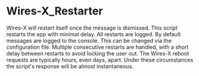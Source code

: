 # Wires-X_Restarter

Wires-X will restart itself once the message is dismissed. This script
restarts the app with minimal delay. All restarts are logged. By default
messages are logged to the console. This can be changed via the configuration
file. Multiple consecutive restarts are handled, with a short delay between
restarts to avoid locking the user out. The Wires-X reboot requests are
typically hours, even days, apart. Under these circumstances the script's
response will be almost instantaneous.
